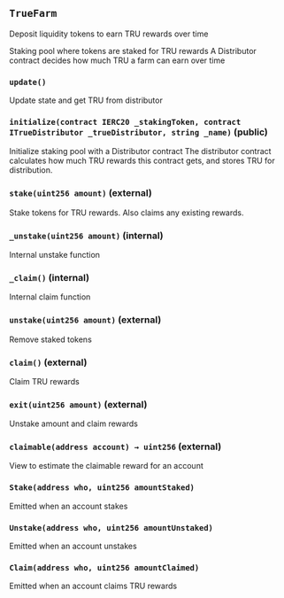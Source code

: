 ## `TrueFarm`

Deposit liquidity tokens to earn TRU rewards over time


Staking pool where tokens are staked for TRU rewards
A Distributor contract decides how much TRU a farm can earn over time

### `update()`



Update state and get TRU from distributor


### `initialize(contract IERC20 _stakingToken, contract ITrueDistributor _trueDistributor, string _name)` (public)



Initialize staking pool with a Distributor contract
The distributor contract calculates how much TRU rewards this contract
gets, and stores TRU for distribution.


### `stake(uint256 amount)` (external)



Stake tokens for TRU rewards.
Also claims any existing rewards.


### `_unstake(uint256 amount)` (internal)



Internal unstake function


### `_claim()` (internal)



Internal claim function

### `unstake(uint256 amount)` (external)



Remove staked tokens


### `claim()` (external)



Claim TRU rewards

### `exit(uint256 amount)` (external)



Unstake amount and claim rewards


### `claimable(address account) → uint256` (external)



View to estimate the claimable reward for an account



### `Stake(address who, uint256 amountStaked)`



Emitted when an account stakes


### `Unstake(address who, uint256 amountUnstaked)`



Emitted when an account unstakes


### `Claim(address who, uint256 amountClaimed)`



Emitted when an account claims TRU rewards


